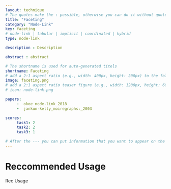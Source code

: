 ```yaml
---
layout: technique
# The quotes make the : possible, otherwise you can do it without quotes
title: "Faceting"
category: "Node-Link"
key: faceting
# node-link | tabular | implicit | coordinated | hybrid 
type: node-link

description : Description

abstract : abstract

# The shortname is used for auto-generated titels
shortname: Faceting
# add a 2:1 aspect ratio (e.g., width: 400px, height: 200px) to the folder /assets/images/papers/
image: faceting.png
# add a 2:1 aspect ratio teaser figure (e.g., width: 1200px, height: 600px) to the folder /assets/images/papers/
# icon: node-link.png

papers:
     -  okoe_node-link_2018
     -  jankun-kelly_moiregraphs:_2003

scores:
     task1: 2
     task2: 2
     task3: 1

# After the --- you can put information that you want to appear on the website using markdown formatting or HTML. A good example are acknowledgements, extra references, an erratum, etc.
---
```


# Reccommended Usage

Rec Usage

